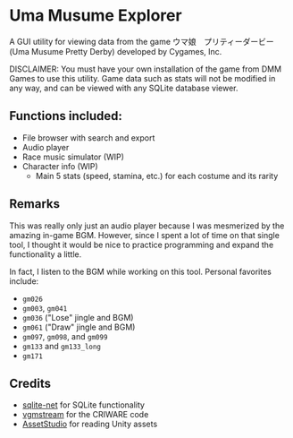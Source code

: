 ﻿# Uma Musume Explorer

A GUI utility for viewing data from the game ウマ娘　プリティーダービー (Uma Musume Pretty Derby) developed by Cygames, Inc.

DISCLAIMER: You must have your own installation of the game from DMM Games to use this utility.
Game data such as stats will not be modified in any way, and can be viewed with any SQLite database viewer.

## Functions included:

* File browser with search and export
* Audio player
* Race music simulator (WIP)
* Character info (WIP)
    * Main 5 stats (speed, stamina, etc.) for each costume and its rarity

## Remarks

This was really only just an audio player because I was mesmerized by the amazing in-game BGM.
However, since I spent a lot of time on that single tool, I thought it would be nice to
practice programming and expand the functionality a little.

In fact, I listen to the BGM while working on this tool. Personal favorites include:
* `gm026`
* `gm003`, `gm041`
* `gm036` ("Lose" jingle and BGM)
* `gm061` ("Draw" jingle and BGM)
* `gm097`, `gm098`, and `gm099`
* `gm133` and `gm133_long`
* `gm171`

## Credits

* [sqlite-net](https://github.com/praeclarum/sqlite-net) for SQLite functionality
* [vgmstream](https://github.com/vgmstream/vgmstream) for the CRIWARE code
* [AssetStudio](https://github.com/Perfare/AssetStudio) for reading Unity assets